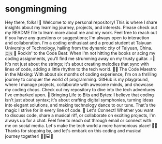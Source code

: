 # songmingming
Hey there, folks! 🚀
Welcome to my personal repository! This is where I share insights about my learning journey, projects, and interests. Please check out my README file to learn more about me and my work. Feel free to reach out if you have any questions or suggestions; I'm always open to interaction and collaboration.
I'm a coding enthusiast and a proud student at Taiyuan University of Technology, hailing from the dynamic city of Taiyuan, China. 🇨🇳
🎸 Rockin' to the Code Beat: When I'm not hitting the books or acing my coding assignments, you'll find me strumming away on my trusty guitar. 🎶🎸 It's not just about the strings; it's about creating melodies that sync with lines of code, adding a little rhythm to the tech world.
👨‍💻 The Code Maestro in the Making: With about six months of coding experience, I'm on a thrilling journey to conquer the world of programming. GitHub is my playground, where I manage projects, collaborate with awesome minds, and showcase my coding chops. Check out my repository to dive into the tech adventures I've embarked upon.
🌟 Bringing Life to Bits and Bytes: I believe that coding isn't just about syntax; it's about crafting digital symphonies, turning ideas into elegant solutions, and making technology dance to our tune. That's the magic I strive for in every line of code.
🤝 Let's Connect! Whether you want to discuss code, share a musical riff, or collaborate on exciting projects, I'm always up for a chat. Feel free to reach out through email or connect with me on social media. Let's make the tech world a more harmonious place! 🤝📩
Thanks for stopping by, and let's embark on this coding and musical journey together! 🚀🎸💻🎶
